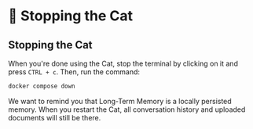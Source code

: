 # &#128640; Stopping the Cat

## Stopping the Cat

When you're done using the Cat, stop the terminal by clicking on it and press `CTRL + c`. Then, run the command:

```bash
docker compose down
```

We want to remind you that Long-Term Memory is a locally persisted memory.
When you restart the Cat, all conversation history and uploaded documents will still be there.